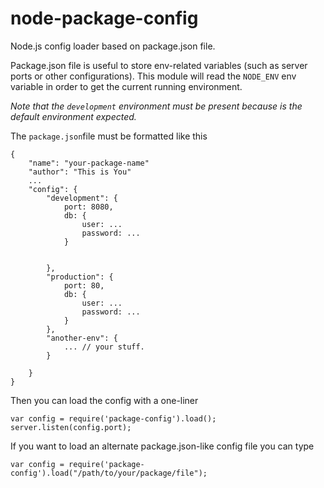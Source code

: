 # node-package-config
Node.js config loader based on package.json file.

Package.json file is useful to store env-related variables (such as server ports or other configurations).
This module will read the `NODE_ENV` env variable in order to get the current running environment.

*Note that the `development` environment must be present because is the default environment expected.*

The `package.json`file must be formatted like this
```
{
    "name": "your-package-name"
    "author": "This is You"
    ...
    "config": {
        "development": {
            port: 8080,
            db: {
                user: ...
                password: ...
            }
            
            
        },
        "production": {
            port: 80,
            db: {
                user: ...
                password: ...
            }
        },
        "another-env": {
            ... // your stuff.
        }
        
    }
}
```

Then you can load the config with a one-liner

```
var config = require('package-config').load();
server.listen(config.port);
```

If you want to load an alternate package.json-like config file you can type

`var config = require('package-config').load("/path/to/your/package/file");`